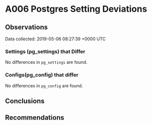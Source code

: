 # A006 Postgres Setting Deviations #

## Observations ##
Data collected: 2019-05-06 08:27:39 +0000 UTC  

### Settings (pg_settings) that Differ ###

No differences in `pg_settings` are found.

### Configs(pg_config) that differ ###

No differences in `pg_config` are found.



## Conclusions ##


## Recommendations ##

